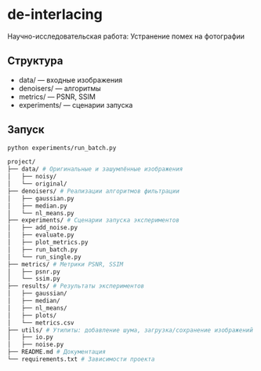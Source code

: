 # de-interlacing
Научно-исследовательская работа: Устранение помех на фотографии

## Структура
- data/ — входные изображения
- denoisers/ — алгоритмы
- metrics/ — PSNR, SSIM
- experiments/ — сценарии запуска

## Запуск
```bash
python experiments/run_batch.py

project/
├── data/ # Оригинальные и зашумлённые изображения
│   ├── noisy/
│   └── original/
├── denoisers/ # Реализации алгоритмов фильтрации
│   ├── gaussian.py
│   ├── median.py
│   └── nl_means.py
├── experiments/ # Сценарии запуска экспериментов
│   ├── add_noise.py
│   ├── evaluate.py
│   ├── plot_metrics.py
│   ├── run_batch.py
│   └── run_single.py
├── metrics/ # Метрики PSNR, SSIM
│   ├── psnr.py
│   └── ssim.py
├── results/ # Результаты экспериментов
│   ├── gaussian/
│   ├── median/
│   ├── nl_means/
│   ├── plots/
│   └── metrics.csv
├── utils/ # Утилиты: добавление шума, загрузка/сохранение изображений
│   ├── io.py
│   ├── noise.py
├── README.md # Документация
└── requirements.txt # Зависимости проекта